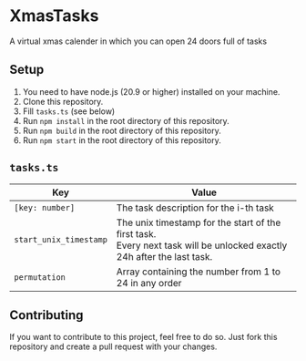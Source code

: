 # XmasTasks
A virtual xmas calender in which you can open 24 doors full of tasks

## Setup
1. You need to have node.js (20.9 or higher) installed on your machine.
2. Clone this repository.
3. Fill `tasks.ts` (see below)
4. Run `npm install` in the root directory of this repository.
5. Run `npm build` in the root directory of this repository.
6. Run `npm start` in the root directory of this repository.

## `tasks.ts`
| Key                    | Value                                                                                                                      |
|------------------------|----------------------------------------------------------------------------------------------------------------------------|
| `[key: number]`        | The task description for the i-th task                                                                                     |
| `start_unix_timestamp` | The unix timestamp for the start of the first task. <br/>Every next task will be unlocked exactly 24h after the last task. |
| `permutation`          | Array containing the number from 1 to 24 in any order                                                                      |

## Contributing
If you want to contribute to this project, feel free to do so. Just fork this repository and create a pull request with your changes.